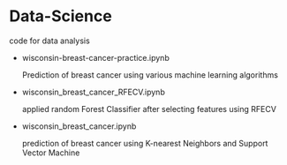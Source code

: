# Data-Science
code for data analysis
- wisconsin-breast-cancer-practice.ipynb
  
  Prediction of breast cancer using various machine learning algorithms
  
- wisconsin_breast_cancer_RFECV.ipynb
  
  applied random Forest Classifier after selecting features using RFECV
 
- wisconsin_breast_cancer.ipynb
  
  prediction of breast cancer using K-nearest Neighbors and Support Vector Machine
